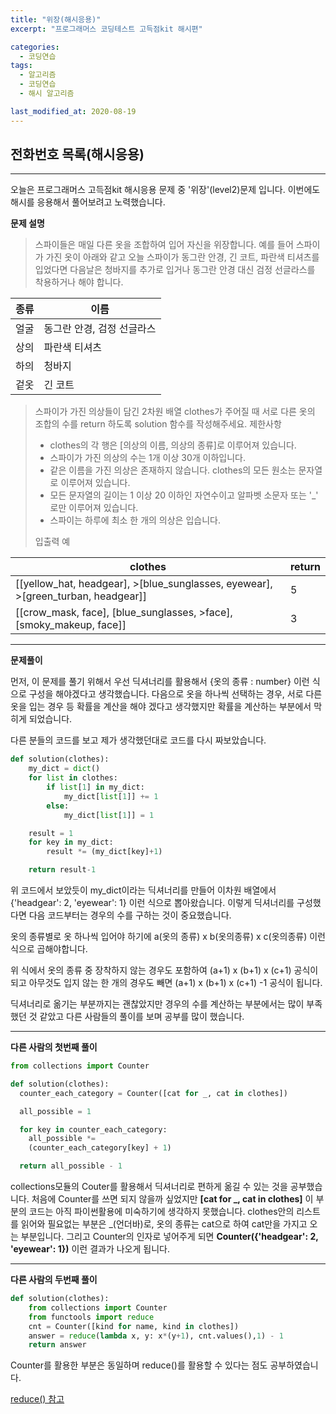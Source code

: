 ```yaml
---
title: "위장(해시응용)"
excerpt: "프로그래머스 코딩테스트 고득점kit 해시편"

categories:
  - 코딩연습
tags:
  - 알고리즘
  - 코딩연습
  - 해시 알고리즘

last_modified_at: 2020-08-19
---
```

## 전화번호 목록(해시응용)
---
오늘은 프로그래머스 고득점kit 해시응용 문제 중 '위장'(level2)문제 입니다. 이번에도 해시를 응용해서 풀어보려고 노력했습니다.

**문제 설명**

>스파이들은 매일 다른 옷을 조합하여 입어 자신을 위장합니다.
예를 들어 스파이가 가진 옷이 아래와 같고 오늘 스파이가 동그란 안경, 긴 코트, 파란색 티셔츠를 입었다면 다음날은 청바지를 추가로 입거나 동그란 안경 대신 검정 선글라스를 착용하거나 해야 합니다.

|종류 |이름|
|-----|----|
|얼굴	|동그란 안경, 검정 선글라스|
|상의	|파란색 티셔츠|
|하의	|청바지|
|겉옷	|긴 코트|

>스파이가 가진 의상들이 담긴 2차원 배열 clothes가 주어질 때 서로 다른 옷의 조합의 수를 return 하도록 solution 함수를 작성해주세요.
>제한사항
>- clothes의 각 행은 [의상의 이름, 의상의 종류]로 이루어져 있습니다.
>- 스파이가 가진 의상의 수는 1개 이상 30개 이하입니다.
>- 같은 이름을 가진 의상은 존재하지 않습니다.
clothes의 모든 원소는 문자열로 이루어져 있습니다.
>- 모든 문자열의 길이는 1 이상 20 이하인 자연수이고 알파벳 소문자 또는 '_' 로만 이루어져 있습니다.
>- 스파이는 하루에 최소 한 개의 의상은 입습니다.
>
>입출력 예

|clothes|return|
|-------|------|
|[[yellow_hat, headgear], >[blue_sunglasses, eyewear], >[green_turban, headgear]]|	5|
|[[crow_mask, face], [blue_sunglasses, >face], [smoky_makeup, face]]|	3|
***

**문제풀이**

먼저, 이 문제를 풀기 위해서 우선 딕셔너리를 활용해서 {옷의 종류 : number} 이런 식으로 구성을 해야겠다고 생각했습니다.
다음으로 옷을 하나씩 선택하는 경우, 서로 다른 옷을 입는 경우 등 확률을 계산을 해야 겠다고 생각했지만 확률을 계산하는 부분에서 막히게 되었습니다.

다른 분들의 코드를 보고 제가 생각했던대로 코드를 다시 짜보았습니다.

```python
def solution(clothes):
    my_dict = dict()
    for list in clothes:
        if list[1] in my_dict:
            my_dict[list[1]] += 1
        else:
            my_dict[list[1]] = 1

    result = 1
    for key in my_dict:
        result *= (my_dict[key]+1)

    return result-1
```

위 코드에서 보았듯이 my_dict이라는 딕셔너리를 만들어 이차원 배열에서 {'headgear': 2, 'eyewear': 1} 이런 식으로 뽑아왔습니다. 이렇게 딕셔너리를 구성했다면 다음 코드부터는 경우의 수를 구하는 것이 중요했습니다.

옷의 종류별로 옷 하나씩 입어야 하기에 a(옷의 종류) x b(옷의종류) x c(옷의종류) 이런식으로 곱해야합니다.

위 식에서 옷의 종류 중 장착하지 않는 경우도 포함하여 (a+1) x (b+1) x (c+1) 공식이 되고 아무것도 입지 않는 한 개의 경우도 빼면  (a+1) x (b+1) x (c+1) -1 공식이 됩니다.

딕셔너리로 옮기는 부분까지는 괜찮았지만 경우의 수를 계산하는 부분에서는 많이 부족했던 것 같았고 다른 사람들의 풀이를 보며 공부를 많이 했습니다.


***
**다른 사람의 첫번째 풀이**
```python
from collections import Counter

def solution(clothes):
  counter_each_category = Counter([cat for _, cat in clothes])

  all_possible = 1

  for key in counter_each_category:
    all_possible *=
    (counter_each_category[key] + 1)

  return all_possible - 1

```

collections모듈의 Couter를 활용해서 딕셔너리로 편하게 옮길 수 있는 것을 공부했습니다. 처음에 Counter를 쓰면 되지 않을까 싶었지만 **[cat for _, cat in clothes]** 이 부분의 코드는 아직 파이썬활용에 미숙하기에 생각하지 못했습니다. clothes안의 리스트를 읽어와 필요없는 부분은 _(언더바)로, 옷의 종류는 cat으로 하여 cat만을 가지고 오는 부분입니다. 그리고 Counter의 인자로 넣어주게 되면  **Counter({'headgear': 2, 'eyewear': 1})** 이런 결과가 나오게 됩니다.

***

**다른 사람의 두번째 풀이**
```python
def solution(clothes):
    from collections import Counter
    from functools import reduce
    cnt = Counter([kind for name, kind in clothes])
    answer = reduce(lambda x, y: x*(y+1), cnt.values(),1) - 1
    return answer
```
Counter를 활용한 부분은 동일하며 reduce()를 활용할 수 있다는 점도 공부하였습니다.


[reduce() 참고](https://python-reference.readthedocs.io/en/latest/docs/functions/reduce.html)
